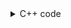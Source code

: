 <details><summary>C++ code</summary>

Runtime `0 ms` Beats `100%`.<br>
Memory `9.4 MB` Beats `100%`.

![](../../../../assets/983.png)

</details>
